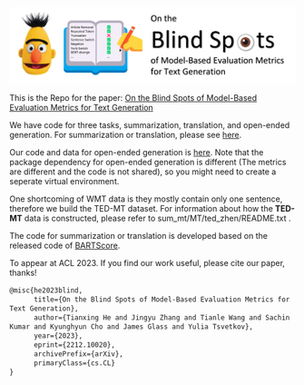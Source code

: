 ![](teaser.png)

This is the Repo for the paper: [On the Blind Spots of Model-Based Evaluation Metrics for Text Generation](https://arxiv.org/abs/2212.10020)

We have code for three tasks, summarization, translation, and open-ended generation. For summarization or translation, please see [here](sum_mt/README.md). 

Our code and data for open-ended generation is [here](wiki/README.md). Note that the package dependency for open-ended generation is different (The metrics are different and the code is not shared), so you might need to create a seperate virtual environment.

One shortcoming of WMT data is they mostly contain only one sentence, therefore we build the TED-MT dataset. For information about how the **TED-MT** data is constructed, please refer to sum_mt/MT/ted_zhen/README.txt . 

The code for summarization or translation is developed based on the released code of [BARTScore](https://github.com/neulab/BARTScore/).

To appear at ACL 2023. If you find our work useful, please cite our paper, thanks!
```
@misc{he2023blind,
      title={On the Blind Spots of Model-Based Evaluation Metrics for Text Generation}, 
      author={Tianxing He and Jingyu Zhang and Tianle Wang and Sachin Kumar and Kyunghyun Cho and James Glass and Yulia Tsvetkov},
      year={2023},
      eprint={2212.10020},
      archivePrefix={arXiv},
      primaryClass={cs.CL}
}
```
